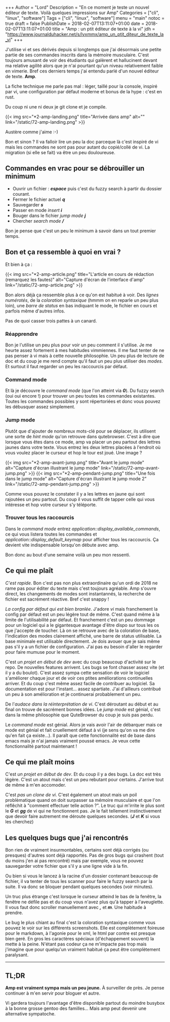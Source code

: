 +++
Author = "Lord"
Description = "En ce moment je teste un nouvel éditeur de texte. Voilà quelques impressions sur Amp"
Categories = ["cli", "linux", "software"]
Tags = ["cli", "linux", "software"]
menu = "main"
notoc = true
draft = false
PublishDate = 2018-02-07T13:11:07+01:00
date = 2018-02-07T13:11:07+01:00
title = "Amp : un ptit éditeur de texte à la vi"
jdh = "https://www.journalduhacker.net/s/lvxmmx/amp_un_ptit_diteur_de_texte_la_vi"
+++

J'utilise vi et ses dérivés depuis si longtemps que j'ai désormais une petite partie de ses commandes inscrits dans la mémoire musculaire.
C'est toujours amusant de voir des étudiants qui galèrent et hallucinent devant ma relative agilité alors que je n'ai pourtant qu'un niveau relativement faible en vimerie.
Bref ces derniers temps j'ai entendu parlé d'un nouvel éditeur de texte. **Amp**.

La fiche technique me parle pas mal : léger, taillé pour la console, inspiré par vi, une configuration par défaut moderne et bonus de la hype : c'est en rust.

Du coup ni une ni deux je git clone et je compile.

{{< img src="*2-amp-landing.png" title="Arrivée dans amp" alt="" link="/static/72-amp-landing.png" >}}

Austère comme j'aime :-)

Bon et sinon ? Il va falloir lire un peu la doc parceque là c'est inspiré de vi mais les commandes ne sont pas pour autant du copié/collé de vi. La migration (si elle se fait) va être un peu douloureuse.

## Commandes en vrac pour se débrouiller un minimum

  - Ouvrir un fichier : ***espace*** puis c'est du fuzzy search à partir du dossier courant.
  - Fermer le fichier actuel ***q***
  - Sauvegarder ***s***
  - Passer en mode *insert* ***i***
  - Bouger dans le fichier *jump mode* ***j***
  - Chercher *search mode* ***/***

Bon je pense que c'est un peu le minimum à savoir dans un tout premier temps.

## Bon et ça ressemble à quoi en vrai ?

Et bien à ça :

{{< img src="*2-amp-article.png" title="L'article en cours de rédaction (remarquez les fautes)" alt="Capture d'écran de l'interface d'amp" link="/static/72-amp-article.png" >}}

Bon alors déjà ça ressemble plus à ce qu'on est habitué à voir. Des *lignes numérotés*, de la *coloration syntaxique* (hmmm on en reparle un peu plus loin), une *barre de status* en bas indiquant le mode, le fichier en cours et parfois même d'autres infos.

Pas de quoi casser trois pattes à un canard.

### Réapprendre

Bon je l'utilise un peu plus pour voir un peu comment il s'utilise.
Je me heurte assez fortement à mes habitudes vimmiennes.
Il me faut tenter de ne pas penser à vi mais à cette nouvelle philosophie.
Un peu plus de lecture de doc et du coup je me rend compte qu'il faut un peu plus utiliser des *modes*.
Et surtout il faut regarder un peu les raccourcis par défaut.

### Command mode

Et là je découvre le *command mode* (que l'on atteint via ***0***).
Du fuzzy search (oui oui encore !) pour trouver un peu toutes les commandes existantes.
Toutes les commandes possibles y sont répertoriées et donc vous pouvez les débusquer assez simplement.

### Jump mode

Plutôt que d'ajouter de nombreux mots-clé pour se déplacer, ils utilisent une sorte de *hint mode* qu'on retrouve dans qutebrowser.
C'est à dire que lorsque vous êtes dans ce mode, amp va placer un peu partout des lettres jaunes dans votre texte.
Vous entrez les deux lettres placées à l'endroit où vous voulez placer le curseur et hop le tour est joué.
Une image ?

{{< img src="*2-amp-avant-jump.png" title="Avant le jump mode" alt="Capture d'écran illustrant le jump mode" link="/static/72-amp-avant-jump.png" >}}
{{< img src="*2-amp-pendant-jump.png" title="Une fois dans le jump mode" alt="Capture d'écran illustrant le jump mode 2" link="/static/72-amp-pendant-jump.png" >}}

Comme vous pouvez le constater il y a les lettres en jaune qui sont rajoutées un peu partout.
Du coup il vous suffit de tapper celle qui vous intéresse et hop votre curseur s'y téléporte.


### Trouver tous les raccourcis
Dans le *command mode* entrez *application::display_available_commands*, ce qui vous listera toutes les commandes et *application::display_default_keymap* pour afficher tous les raccourcis.
Ça devient vite indispensable lorsqu'on débute avec amp.

Bon donc au bout d'une semaine voilà un peu mon ressenti.

## Ce qui me plaît

*C'est rapide*.
Bon c'est pas non plus extraordinaire qu'un ordi de 2018 ne rame pas pour éditer du texte mais c'est toujours agréable.
Amp s'ouvre direct, les changements de modes sont instantannés, la recherche de fichier est sacrément réactive.
Bref c'est snappy !

*La config par défaut qui est bien branlée*.
J'adore *vi* mais franchement la config par défaut est un peu légère tout de même.
C'est quand même à la limite de l'utilisabilité par défaut.
Et franchement c'est un peu dommage pour un logiciel qui a le gigantesque avantage d'être dispo sur tous les os que j'accepte de toucher.
Là on se retrouve avec de la coloration de base, l'indication des modes clairement affiché, une barre de status utilisable.
La base minimale est utilisable directement.
Je dois avouer que je sais même pas s'il y a un fichier de configuration.
J'ai pas eu besoin d'aller le regarder pour faire mumuse pour le moment.


C'est *un projet en début de dev* avec du coup beaucoup d'activité sur le repo.
De nouvelles features arrivent.
Les bugs se font chasser assez vite (et il y a du boulot).
C'est assez sympa cette sensation de voir le logiciel s'améliorer chaque jour et de voir ces ptites améliorations continuelles arriver.
Et du coup c'est même assez facile de contribuer au logiciel. Sa documentation est pour l'instant… assez spartiate.
J'ai d'ailleurs contribué un peu à son amélioration et je continuerai probablement un peu.

De l'*audace dans la réinterprétation de vi*.
C'est déroutant au début et au final on trouve de sacrément bonnes idées.
Le *jump mode* est génial, c'est dans la même philosophie que QuteBrowser du coup je suis pas perdu.

Le *command mode* est génial.
Alors je vais avoir l'air de débarquer mais ce mode est génial et fait cruellement défaut à vi (je sens qu'on va me dire qu'en fait ça existe…).
Il paraît que cette fonctionnalité est de base dans emacs mais je n'ai jamais vraiment poussé emacs.
Je veux cette fonctionnalité partout maintenant !

## Ce qui me plaît moins

C'est *un projet en début de dev*.
Et du coup il y a des bugs.
La doc est très légère.
C'est un atout mais c'est un peu rebutant pour certains.
J'arrive tout de même à m'en accomoder.

C'est *pas un clone de vi*.
C'est également un atout mais un poil problèmatique quand on doit surpasser sa mémoire musculaire et que l'on réflêchit à "comment effectuer telle action ?".
Le truc qui m'irrite le plus sont le ***G*** et ***gg*** de vi qui ne fonctionnent pas. Je le fait tellement instinctivement que devoir faire autrement me déroute quelques secondes. (***J*** et ***K*** si vous les cherchez)

## Les quelques bugs que j'ai rencontrés
Bon rien de vraiment insurmontables, certains sont déjà corrigés (ou presques) d'autres sont déjà rapportés.
Pas de gros bugs qui crashent (tout du moins j'en ai pas rencontré) mais par exemple, vous ne pouvez sauvegarder votre fichier que s'il y a une ligne vide à la fin.

Ou bien si vous le lancez à la racine d'un dossier contenant beaucoup de fichier, il va tenter de tous les scanner pour faire le fuzzy search par la suite.
Il va donc se bloquer pendant quelques secondes (voir minutes).

Un truc plus étrange c'est lorsque le curseur atteind le bas de la fenêtre, la fenêtre ne défile pas et du coup vous n'avez plus qu'à tapper à l'aveuglette.
Il vous faut donc scroller manuellement avec ***,*** et ***m***.
Une habitude à prendre.

Le bug le plus chiant au final c'est la coloration syntaxique comme vous pouvez le voir sur les différents screenshots.
Elle est complètement foireuse pour le markdown, à l'agonie pour le xml, le html par contre est presque bien geré.
En gros les caractères spéciaux (d'échappement souvent) la mette à la peine.
N'étant pas codeur ça ne m'impacte pas trop mais j'imagine que pour quelqu'un vraiment habitué ça peut être complètement paralysant.

-----

## TL;DR

**Amp est vraiment sympa mais un peu jeune.**
À surveiller de près.
Je pense continuer à m'en servir pour bloguer et autre.

Vi gardera toujours l'avantage d'être disponible partout du moindre busybox à la bonne grosse gentoo des familles… Mais amp peut devenir une alternative sympatoche.

